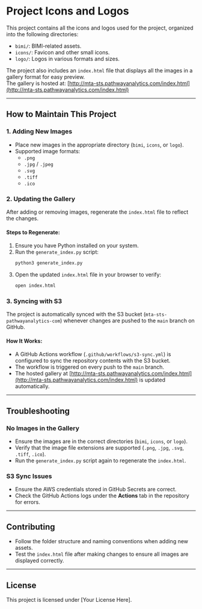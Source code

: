 # Project Icons and Logos

This project contains all the icons and logos used for the project, organized into the following directories:
- `bimi/`: BIMI-related assets.
- `icons/`: Favicon and other small icons.
- `logo/`: Logos in various formats and sizes.

The project also includes an `index.html` file that displays all the images in a gallery format for easy preview.  
The gallery is hosted at: [http://mta-sts.pathwayanalytics.com/index.html](http://mta-sts.pathwayanalytics.com/index.html)

---

## How to Maintain This Project

### 1. **Adding New Images**
- Place new images in the appropriate directory (`bimi`, `icons`, or `logo`).
- Supported image formats:
  - `.png`
  - `.jpg` / `.jpeg`
  - `.svg`
  - `.tiff`
  - `.ico`

### 2. **Updating the Gallery**
After adding or removing images, regenerate the `index.html` file to reflect the changes.

#### Steps to Regenerate:
1. Ensure you have Python installed on your system.
2. Run the `generate_index.py` script:
   ```bash
   python3 generate_index.py
   ```
3. Open the updated `index.html` file in your browser to verify:
   ```bash
   open index.html
   ```

### 3. **Syncing with S3**
The project is automatically synced with the S3 bucket (`mta-sts-pathwayanalytics-com`) whenever changes are pushed to the `main` branch on GitHub.

#### How It Works:
- A GitHub Actions workflow (`.github/workflows/s3-sync.yml`) is configured to sync the repository contents with the S3 bucket.
- The workflow is triggered on every push to the `main` branch.
- The hosted gallery at [http://mta-sts.pathwayanalytics.com/index.html](http://mta-sts.pathwayanalytics.com/index.html) is updated automatically.

---

## Troubleshooting

### No Images in the Gallery
- Ensure the images are in the correct directories (`bimi`, `icons`, or `logo`).
- Verify that the image file extensions are supported (`.png`, `.jpg`, `.svg`, `.tiff`, `.ico`).
- Run the `generate_index.py` script again to regenerate the `index.html`.

### S3 Sync Issues
- Ensure the AWS credentials stored in GitHub Secrets are correct.
- Check the GitHub Actions logs under the **Actions** tab in the repository for errors.

---

## Contributing
- Follow the folder structure and naming conventions when adding new assets.
- Test the `index.html` file after making changes to ensure all images are displayed correctly.

---

## License
This project is licensed under [Your License Here].